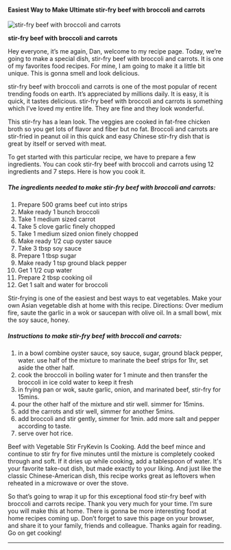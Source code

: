             

#### Easiest Way to Make Ultimate stir-fry beef with broccoli and carrots

![stir-fry beef with broccoli and carrots](https://img-global.cpcdn.com/recipes/49073987/751x532cq70/stir-fry-beef-with-broccoli-and-carrots-recipe-main-photo.jpg)

**stir-fry beef with broccoli and carrots**

Hey everyone, it’s me again, Dan, welcome to my recipe page. Today, we’re going to make a special dish, stir-fry beef with broccoli and carrots. It is one of my favorites food recipes. For mine, I am going to make it a little bit unique. This is gonna smell and look delicious.

stir-fry beef with broccoli and carrots is one of the most popular of recent trending foods on earth. It’s appreciated by millions daily. It is easy, it is quick, it tastes delicious. stir-fry beef with broccoli and carrots is something which I’ve loved my entire life. They are fine and they look wonderful.

This stir-fry has a lean look. The veggies are cooked in fat-free chicken broth so you get lots of flavor and fiber but no fat. Broccoli and carrots are stir-fried in peanut oil in this quick and easy Chinese stir-fry dish that is great by itself or served with meat.

To get started with this particular recipe, we have to prepare a few ingredients. You can cook stir-fry beef with broccoli and carrots using 12 ingredients and 7 steps. Here is how you cook it.

##### The ingredients needed to make stir-fry beef with broccoli and carrots:

1.  Prepare 500 grams beef cut into strips
2.  Make ready 1 bunch broccoli
3.  Take 1 medium sized carrot
4.  Take 5 clove garlic finely chopped
5.  Take 1 medium sized onion finely chopped
6.  Make ready 1/2 cup oyster sauce
7.  Take 3 tbsp soy sauce
8.  Prepare 1 tbsp sugar
9.  Make ready 1 tsp ground black pepper
10.  Get 1 1/2 cup water
11.  Prepare 2 tbsp cooking oil
12.  Get 1 salt and water for broccoli

Stir-frying is one of the easiest and best ways to eat vegetables. Make your own Asian vegetable dish at home with this recipe. Directions: Over medium fire, saute the garlic in a wok or saucepan with olive oil. In a small bowl, mix the soy sauce, honey.

##### Instructions to make stir-fry beef with broccoli and carrots:

1.  in a bowl combine oyster sauce, soy sauce, sugar, ground black pepper, water. use half of the mixture to marinate the beef strips for 1hr, set aside the other half.
2.  cook the broccoli in boiling water for 1 minute and then transfer the broccoli in ice cold water to keep it fresh
3.  in frying pan or wok, saute garlic, onion, and marinated beef, stir-fry for 15mins.
4.  pour the other half of the mixture and stir well. simmer for 15mins.
5.  add the carrots and stir well, simmer for another 5mins.
6.  add broccoli and stir gently, simmer for 1min. add more salt and pepper according to taste.
7.  serve over hot rice.

Beef with Vegetable Stir FryKevin Is Cooking. Add the beef mince and continue to stir fry for five minutes until the mixture is completely cooked through and soft. If it dries up while cooking, add a tablespoon of water. It's your favorite take-out dish, but made exactly to your liking. And just like the classic Chinese-American dish, this recipe works great as leftovers when reheated in a microwave or over the stove.

So that’s going to wrap it up for this exceptional food stir-fry beef with broccoli and carrots recipe. Thank you very much for your time. I’m sure you will make this at home. There is gonna be more interesting food at home recipes coming up. Don’t forget to save this page on your browser, and share it to your family, friends and colleague. Thanks again for reading. Go on get cooking!

* * *